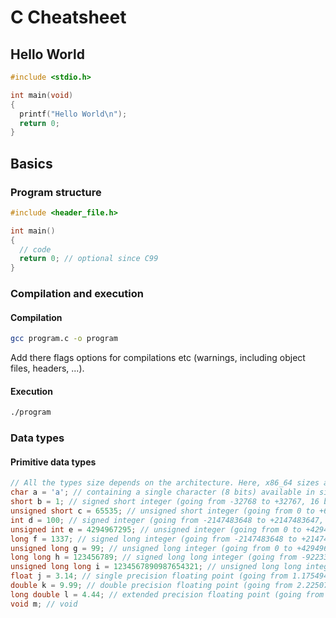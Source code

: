 # C Cheatsheet
## Hello World
```c
#include <stdio.h>

int main(void)
{
  printf("Hello World\n");
  return 0;
}
```
## Basics
### Program structure
```c
#include <header_file.h>

int main()
{
  // code
  return 0; // optional since C99 
}
```
### Compilation and execution
#### Compilation
```bash
gcc program.c -o program
```
Add there flags options for compilations etc (warnings, including object files, headers, ...).
#### Execution
```bash
./program
```
### Data types
#### Primitive data types
```c
// All the types size depends on the architecture. Here, x86_64 sizes are taken for example.
char a = 'a'; // containing a single character (8 bits) available in signed and unsigned variants.
short b = 1; // signed short integer (going from -32768 to +32767, 16 bits).
unsigned short c = 65535; // unsigned short integer (going from 0 to +65535).
int d = 100; // signed integer (going from -2147483648 to +2147483647, at least 16 bits but could go to 32).
unsigned int e = 4294967295; // unsigned integer (going from 0 to +4294967295, at least 16 bits but could go to 32)
long f = 1337; // signed long integer (going from -2147483648 to +2147483647, 32 or 64 bits)
unsigned long g = 99; // unsigned long integer (going from 0 to +4294967295, 32 or 64 bits)
long long h = 123456789; // signed long long integer (going from -9223372036854775808 to +9223372036854775807, 64 bits)
unsigned long long i = 1234567890987654321; // unsigned long long integer (going from 0 to 18446744073709551615, 64 bits)
float j = 3.14; // single precision floating point (going from 1.175494351 × 10⁻³⁸ to 3.402823466 × 10³⁸, 6 to 9 significant digits, 32 bits on nearly every architecture)
double k = 9.99; // double precision floating point (going from 2.2250738585072014 × 10⁻³²³ to 1.7976931348623157 × 10³⁰⁸, 15 to 17 significant digits, 64 bits on nearly every architecture)
long double l = 4.44; // extended precision floating point (going from 3.3621031431120935 × 10⁻³²⁸ to 1.1897314953572317 × 10³²⁸, 33 to 36 significant digits, 128 bits)
void m; // void

```


